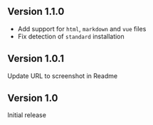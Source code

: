 ## Version 1.1.0

- Add support for `html`, `markdown` and `vue` files
- Fix detection of `standard` installation

## Version 1.0.1

Update URL to screenshot in Readme

## Version 1.0

Initial release
